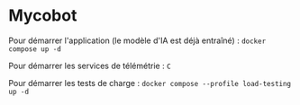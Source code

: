 # Mycobot

Pour démarrer l'application (le modèle d'IA est déjà entraîné) :
`docker compose up -d`

Pour démarrer les services de télémétrie :
`C`

Pour démarrer les tests de charge :
`docker compose --profile load-testing up -d`